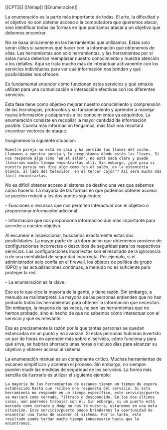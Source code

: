 [[CPTS]] [[Nmap]] [[Enumeracion]]

La enumeración es la parte más importante de todas. El arte, la dificultad y el objetivo no son obtener acceso a la computadora que queremos atacar, sino identificar todas las formas en que podríamos atacar a un objetivo que debemos encontrar.

No se basa únicamente en las herramientas que utilizamos. Estas solo serán útiles si sabemos qué hacer con la información que obtenemos de ellas. Las herramientas son solo herramientas, y las herramientas por sí solas nunca deberían reemplazar nuestro conocimiento y nuestra atención a los detalles. Aquí se trata mucho más de interactuar activamente con los servicios individuales para ver qué información nos brindan y qué posibilidades nos ofrecen.

Es fundamental entender cómo funcionan estos servicios y qué sintaxis utilizan para una comunicación e interacción efectivas con los diferentes servicios.

Esta fase tiene como objetivo mejorar nuestro conocimiento y comprensión de las tecnologías, protocolos y su funcionamiento y aprender a manejar nueva información y adaptarnos a los conocimientos ya adquiridos. La enumeración consiste en recopilar la mayor cantidad de información posible. Cuanta más información tengamos, más fácil nos resultará encontrar vectores de ataque.

Imaginemos la siguiente situación:

```
Nuestra pareja no está en casa y ha perdido las llaves del coche. Llamamos a nuestra pareja y le preguntamos dónde están las llaves. Si nos responde algo como "en el salón", no está nada claro y puede llevarnos mucho tiempo encontrarlas allí. Sin embargo, ¿qué pasa si nuestra pareja nos dice algo como "en el salón, en la estantería blanca, al lado del televisor, en el tercer cajón"? Así será mucho más fácil encontrarlas.
```

No es difícil obtener acceso al sistema de destino una vez que sabemos cómo hacerlo. La mayoría de las formas en que podemos obtener acceso se pueden reducir a los dos puntos siguientes:

<span class="texto-verde">- Funciones o recursos que nos permiten interactuar con el objetivo o proporcionar información adicional.</span>

<span class="texto-verde">- Información que nos proporciona información aún más importante para acceder a nuestro objetivo.</span>

Al escanear e inspeccionar, buscamos exactamente estas dos posibilidades. La mayor parte de la información que obtenemos proviene de configuraciones incorrectas o descuidos de seguridad para los respectivos servicios. Las configuraciones incorrectas son el resultado de la ignorancia o de una mentalidad de seguridad incorrecta. Por ejemplo, si el administrador solo confía en el firewall, los objetos de política de grupo (GPO) y las actualizaciones continuas, a menudo no es suficiente para proteger la red.

<span class="texto-verde">- La enumeración es la clave.</span>

Eso es lo que dice la mayoría de la gente, y tiene razón. Sin embargo, a menudo se malinterpreta. La mayoría de las personas entienden que no han probado todas las herramientas para obtener la información que necesitan. Sin embargo, la mayoría de las veces, no son las herramientas que no hemos probado, sino el hecho de que no sabemos cómo interactuar con el servicio y qué es relevante.

Esa es precisamente la razón por la que tantas personas se quedan estancadas en un punto y no avanzan. Si estas personas hubieran invertido un par de horas en aprender más sobre el servicio, cómo funciona y para qué sirve, se habrían ahorrado unas horas o incluso días para alcanzar su objetivo y obtener acceso al sistema.

La enumeración manual es un componente crítico. Muchas herramientas de escaneo simplifican y aceleran el proceso. Sin embargo, no siempre pueden eludir las medidas de seguridad de los servicios. La forma más sencilla de ilustrarlo es utilizar el siguiente ejemplo:

```
La mayoría de las herramientas de escaneo tienen un tiempo de espera establecido hasta que reciben una respuesta del servicio. Si esta herramienta no responde en un tiempo específico, este servicio/puerto se marcará como cerrado, filtrado o desconocido. En los dos últimos casos, aún podremos trabajar con él. Sin embargo, si un puerto está marcado como cerrado y Nmap no nos lo muestra, estaremos en una mala situación. Este servicio/puerto puede brindarnos la oportunidad de encontrar una forma de acceder al sistema. Por lo tanto, este resultado puede tardar mucho tiempo innecesario hasta que lo encontremos.
```

